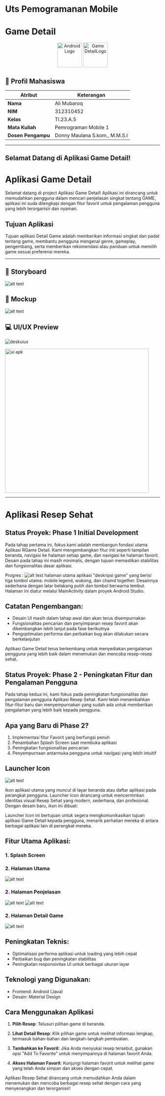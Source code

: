 # Uts Pemogramanan Mobile

# Game Detail

<div align="center">
  <img src="https://upload.wikimedia.org/wikipedia/commons/3/3e/Android_logo_2019.png" alt="Android Logo" width="80" height="80">
  <img src="Gambar/logo.jpg" alt="Game DetailLogo" width="80" height="80">
</div>

## 👤 Profil Mahasiswa

| Atribut            | Keterangan                    |
| ------------------ | ----------------------------- |
| **Nama**           | Ali Mubaroq                 |
| **NIM**            | 312310452                     |
| **Kelas**          | TI.23.A.5                     |
| **Mata Kuliah**    | Pemrograman Mobile 1          |
| **Dosen Pengampu** | Donny Maulana S.kom., M.M.S.I |

---

##  Selamat Datang di Aplikasi **Game Detail**!

# Aplikasi Game Detail

Selamat datang di project Aplikasi Game Detail! Aplikasi ini dirancang untuk memudahkan pengguna dalam mencari penjelasan singkat tentang GAME, aplikasi ini suda dilengkapi dengan fitur favorit untuk pengalaman pengguna yang lebih terorganisir dan nyaman.

## Tujuan Aplikasi

Tujuan aplikasi Detail Game adalah memberikan informasi singkat dan padat tentang game, membantu pengguna mengenal genre, gameplay, pengembang, serta memberikan rekomendasi atau panduan untuk memilih game sesuai preferensi mereka.



---

## 📝 Storyboard

![alt text](Gambar/storyboard.png)

## 🎨 Mockup

![alt text](Gambar/mockup.png)

## 💻 UI/UX Preview
![deskuiux](https://github.com/user-attachments/assets/81878369-71c1-4450-8b4c-e1180c7b4a74)

<img width="468" alt="ui apk" src="https://github.com/user-attachments/assets/3aeeb662-3ea3-4ea5-81f1-59c4e31811ce" />



---

# Aplikasi Resep Sehat

## Status Proyek: Phase 1 Initial Development


Pada tahap pertama ini, fokus kami adalah membangun fondasi utama Aplikasi RGame Detail. Kami mengembangkan fitur inti seperti tampilan beranda, navigasi ke halaman setiap game, dan navigasi ke halaman favorit. Desain pada tahap ini masih minimalis, dengan tujuan memastikan stabilitas dan fungsionalitas dasar aplikasi.

Progres :
![alt text](Gambar/phase-1.png)
halaman utama aplikasi "deskripsi game" yang berisi tiga tombol utama: mobile legend, wukong, dan chaind together. Desainnya sederhana dengan latar belakang putih dan tombol berwarna lembut. Halaman ini diatur melalui MainActivity dalam proyek Android Studio.

## Catatan Pengembangan:

- Desain UI masih dalam tahap awal dan akan terus disempurnakan
- Fungsionalitas pencarian dan penyimpanan resep favorit akan dikembangkan lebih lanjut pada fase berikutnya
- Pengoptimalan performa dan perbaikan bug akan dilakukan secara berkelanjutan

Aplikasi Game Detail terus berkembang untuk menyediakan pengalaman pengguna yang lebih baik dalam menemukan dan mencoba resep-resep sehat.

## Status Proyek: Phase 2 - Peningkatan Fitur dan Pengalaman Pengguna

Pada tahap kedua ini, kami fokus pada peningkatan fungsionalitas dan pengalaman pengguna Aplikasi Resep Sehat. Kami telah menambahkan fitur-fitur baru dan menyempurnakan yang sudah ada untuk memberikan pengalaman yang lebih baik kepada pengguna.

## Apa yang Baru di Phase 2?

1. Implementasi fitur Favorit yang berfungsi penuh
2. Penambahan Splash Screen saat membuka aplikasi
3. Peningkatan fungsionalitas pencarian
4. Penyempurnaan antarmuka pengguna untuk navigasi yang lebih intuitif

## Launcher Icon

![alt text](Gambar/icon.jpeg)

Ikon aplikasi utama yang muncul di layar beranda atau daftar aplikasi pada perangkat pengguna. Launcher Icon dirancang untuk mencerminkan identitas visual Resep Sehat yang modern, sederhana, dan profesional. Dengan desain baru, ikon ini dibuat:

Launcher Icon ini bertujuan untuk segera mengkomunikasikan tujuan aplikasi Game Detail kepada pengguna, menarik perhatian mereka di antara berbagai aplikasi lain di perangkat mereka.

## Fitur Utama Aplikasi:

### 1. Splash Screen



### 2. Halaman Utama

![alt text](Gambar/image-1.jpeg)

### 2. Halaman Penjelasan

![alt text](Gambar/image-2.jpeg)
![alt text](Gambar/image-3.jpeg)

### 2. Halaman Detail Game

![alt text](Gambar/image-4.jpeg)


## Peningkatan Teknis:

- Optimalisasi performa aplikasi untuk loading yang lebih cepat
- Perbaikan bug dan peningkatan stabilitas
- Peningkatan responsivitas UI untuk berbagai ukuran layar

## Teknologi yang Digunakan:

- Frontend: Android (Java)
- Desain: Material Design

## Cara Menggunakan Aplikasi

1. **Pilih Resep**: Telusuri pilihan game di beranda.

2. **Lihat Detail Resep**: Klik pilihan game untuk melihat informasi lengkap, termasuk bahan-bahan dan langkah-langkah pembuatan.

3. **Tambahkan ke Favorit**: Jika Anda menyukai resep tersebut, gunakan opsi "Add To Favorite" untuk menyimpannya di halaman favorit Anda.

4. **Akses Halaman Favorit**: Kunjungi halaman favorit untuk melihat game yang telah Anda simpan dan akses dengan cepat.

Aplikasi Resep Sehat dirancang untuk memudahkan Anda dalam menemukan dan mencoba berbagai resep sehat dengan cara yang menyenangkan dan terorganisir!
